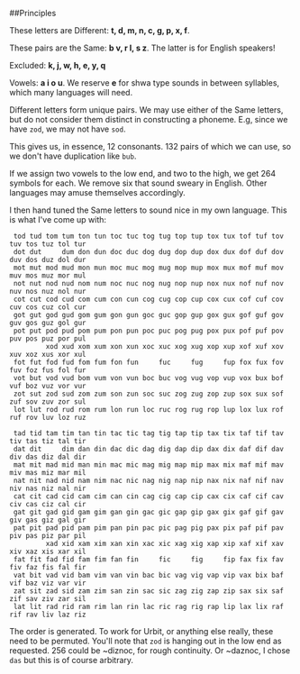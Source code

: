 ##Principles

These letters are Different: **t, d, m, n, c, g, p, x, f**.

These pairs are the Same: **b v, r l, s z**. The latter is for English speakers!

Excluded: **k, j, w, h, e, y, q**

Vowels: **a i o u**. We reserve **e** for shwa type sounds in between syllables, which many languages will need. 

Different letters form unique pairs. We may use either of the Same letters, but do not consider them distinct in constructing a phoneme. E.g, since we have `zod`, we may not have `sod`.

This gives us, in essence, 12 consonants. 132 pairs of which we can use, so we don't have duplication like `bub`. 

If we assign two vowels to the low end, and two to the high, we get 264 symbols for each. We remove six that sound sweary in English. Other languages may amuse themselves accordingly. 

I then hand tuned the Same letters to sound nice in my own language. This is what I've come up with:

```
 tod tud tom tum ton tun toc tuc tog tug top tup tox tux tof tuf tov tuv tos tuz tol tur 
 dot dut     dum don dun doc duc dog dug dop dup dox dux dof duf dov duv dos duz dol dur 
 mot mut mod mud mon mun moc muc mog mug mop mup mox mux mof muf mov muv mos muz mor mul
 not nut nod nud nom num noc nuc nog nug nop nup nox nux nof nuf nov nuv nos nuz nol nur 
 cot cut cod cud com cum con cun cog cug cop cup cox cux cof cuf cov cuv cos cuz col cur 
 got gut god gud gom gum gon gun goc guc gop gup gox gux gof guf gov guv gos guz gol gur 
 pot put pod pud pom pum pon pun poc puc pog pug pox pux pof puf pov puv pos puz por pul 
         xod xud xom xum xon xun xoc xuc xog xug xop xup xof xuf xov xuv xoz xus xor xul
 fot fut fod fud fom fum fon fun     fuc     fug     fup fox fux fov fuv foz fus fol fur
 vot but vod vud bom vum von vun boc buc vog vug vop vup vox bux bof vuf boz vuz vor vur
 zot sut zod sud zom zum son zun soc suc zog zug zop zup sox sux sof zuf sov zuv zor sul
 lot lut rod rud rom rum lon run loc ruc rog rug rop lup lox lux rof ruf rov luv loz ruz

 tad tid tam tim tan tin tac tic tag tig tap tip tax tix taf tif tav tiv tas tiz tal tir 
 dat dit     dim dan din dac dic dag dig dap dip dax dix daf dif dav div das diz dal dir 
 mat mit mad mid man min mac mic mag mig map mip max mix maf mif mav miv mas miz mar mil
 nat nit nad nid nam nim nac nic nag nig nap nip nax nix naf nif nav niv nas niz nal nir 
 cat cit cad cid cam cim can cin cag cig cap cip cax cix caf cif cav civ cas ciz cal cir 
 gat git gad gid gam gim gan gin gac gic gap gip gax gix gaf gif gav giv gas giz gal gir 
 pat pit pad pid pam pim pan pin pac pic pag pig pax pix paf pif pav piv pas piz par pil 
         xad xid xam xim xan xin xac xic xag xig xap xip xaf xif xav xiv xaz xis xar xil
 fat fit fad fid fam fim fan fin     fic     fig     fip fax fix fav fiv faz fis fal fir
 vat bit vad vid bam vim van vin bac bic vag vig vap vip vax bix baf vif baz viz var vir
 zat sit zad sid zam zim san zin sac sic zag zig zap zip sax six saf zif sav ziv zar sil
 lat lit rad rid ram rim lan rin lac ric rag rig rap lip lax lix raf rif rav liv laz riz
 ```

 The order is generated. To work for Urbit, or anything else really, these need to be permuted. You'll note that `zod` is hanging out in the low end as requested. 256 could be ~diznoc, for rough continuity. Or ~daznoc, I chose `das` but this is of course arbitrary.
